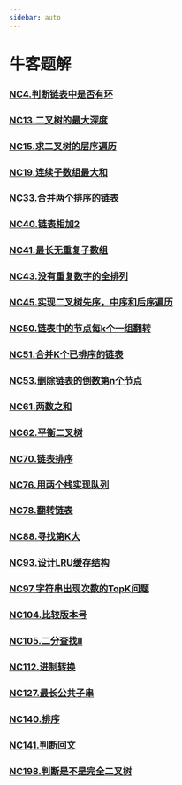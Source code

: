 ```yaml
---
sidebar: auto
---
```


# 牛客题解

### [NC4.判断链表中是否有环](./NC4.判断链表中是否有环.md) 
### [NC13.二叉树的最大深度](./NC13.二叉树的最大深度.md) 
### [NC15.求二叉树的层序遍历](./NC15.求二叉树的层序遍历.md) 
### [NC19.连续子数组最大和](./NC19.连续子数组最大和.md) 
### [NC33.合并两个排序的链表](./NC33.合并两个排序的链表.md) 
### [NC40.链表相加2](./NC40.链表相加2.md) 
### [NC41.最长无重复子数组](./NC41.最长无重复子数组.md) 
### [NC43.没有重复数字的全排列](./NC43.没有重复数字的全排列.md) 
### [NC45.实现二叉树先序，中序和后序遍历](./NC45.实现二叉树先序，中序和后序遍历.md)
### [NC50.链表中的节点每k个一组翻转](./NC50.链表中的节点每k个一组翻转.md) 
### [NC51.合并K个已排序的链表](./NC51.合并K个已排序的链表.md) 
### [NC53.删除链表的倒数第n个节点](./NC53.删除链表的倒数第n个节点.md)
### [NC61.两数之和](./NC61.两数之和.md)
### [NC62.平衡二叉树](./NC62.平衡二叉树.md)
### [NC70.链表排序](./NC70.链表排序.md)
### [NC76.用两个栈实现队列](./NC76.用两个栈实现队列.md)
### [NC78.翻转链表](./NC78.翻转链表.md)
### [NC88.寻找第K大](./NC88.寻找第K大.md)
### [NC93.设计LRU缓存结构](./NC93.设计LRU缓存结构.md)
### [NC97.字符串出现次数的TopK问题](./NC97.字符串出现次数的TopK问题.md)
### [NC104.比较版本号](./NC104.比较版本号.md)
### [NC105.二分查找II](./NC105.二分查找II.md)
### [NC112.进制转换](./NC112.进制转换.md)
### [NC127.最长公共子串](./NC127.最长公共子串.md)
### [NC140.排序](./NC140.排序.md)
### [NC141.判断回文](./NC141.判断回文.md)
### [NC198.判断是不是完全二叉树](./NC198.判断是不是完全二叉树.md)



